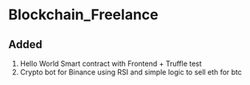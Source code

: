 # Blockchain_Freelance

## Added
1. Hello World Smart contract with Frontend + Truffle test
2. Crypto bot for Binance using RSI and simple logic to sell eth for btc